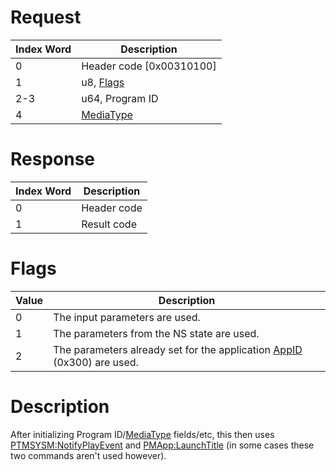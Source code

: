 # Request

| Index Word | Description                                                  |
|------------|--------------------------------------------------------------|
| 0          | Header code \[0x00310100\]                                   |
| 1          | u8, [Flags](APT:PrepareToDoApplicationJump#Flags "wikilink") |
| 2-3        | u64, Program ID                                              |
| 4          | [MediaType](Filesystem_services#MediaType "wikilink")        |

# Response

| Index Word | Description |
|------------|-------------|
| 0          | Header code |
| 1          | Result code |

# Flags

| Value | Description                                                                                                     |
|-------|-----------------------------------------------------------------------------------------------------------------|
| 0     | The input parameters are used.                                                                                  |
| 1     | The parameters from the NS state are used.                                                                      |
| 2     | The parameters already set for the application [AppID](NS_and_APT_Services#AppIDs "wikilink") (0x300) are used. |

# Description

After initializing Program
ID/[MediaType](Filesystem_services#MediaType "wikilink") fields/etc,
this then uses
[PTMSYSM:NotifyPlayEvent](PTMSYSM:NotifyPlayEvent "wikilink") and
[PMApp:LaunchTitle](PMApp:LaunchTitle "wikilink") (in some cases these
two commands aren't used however).